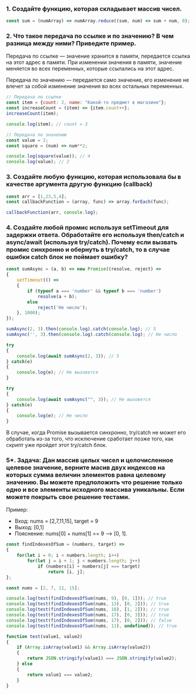 ### 1. Создайте функцию, которая складывает массив чисел.

```js
const sum = (numArray) => numArray.reduce((sum, num) => sum + num, 0);
```

### 2. Что такое передача по ссылке и по значению? В чем разница между ними? Приведите пример.
Передача по ссылке — значение хранится в памяти, передается ссылка на этот адрес в памяти. При изменении значения в памяти, значение меняется во всех переменных, которые ссылались на этот адрес.

Передача по значению — передается само значение, его изменение не влечет за собой изменение значения во всех остальных переменных.

```js
// Передача по ссылке
const item = {count: 2, name: "Какой-то предмет в магазине"};
const increaseCount = (item) => {item.count++};
increaseCount(item);

console.log(item); // count = 3

// Передача по значению
const value = 2;
const square = (num) => num**2;

console.log(square(value)); // 4
console.log(value); // 2
```

### 3. Создайте любую функцию, которая использовала бы в качестве аргумента другую функцию (callback)

```js
const arr = [1,23,5,4];
const callbackFunction = (array, func) => array.forEach(func);

callbackFunction(arr, console.log);
```

### 4. Создайте любой промис используя setTimeout для задержки ответа. Обработайте его используя then/catch и async/await (используя try/catch). Почему если вызвать промис синхронно и обернуть в try/catch, то в случае ошибки catch блок не поймает ошибку?

```js
const sumAsync = (a, b) => new Promise((resolve, reject) =>
{
	setTimeout(() =>
	{
		if (typeof a === 'number' && typeof b === 'number')
			resolve(a + b);
		else
			reject('Не число');
	}, 1000);
});

sumAsync(2, 3).then(console.log).catch(console.log); // 5
sumAsync('', 3).then(console.log).catch(console.log); // Не число

try
{
	console.log(await sumAsync(2, 3)); // 5
} catch(e)
{
	console.log(e); // Не вызовется
}

try
{
	console.log(await sumAsync("", 3)); // Не вызовется
} catch(e)
{
	console.log(e); // Не число
}
```

В случае, когда Promise вызывается синхронно, try/catch не может его обработать из-за того, что исключение сработает позже того, как скрипт уже пройдет этот try/catch блок.

### 5*. Задача: Дан массив целых чисел и целочисленное целевое значение, верните масив двух индексов на которых сумма величин элементов равна целевому значению. Вы можете предположить что решение только одно и все элементы исходного массива уникальны. Если можете покрыть свое решение тестами.
Пример:
* Вход: nums = [2,7,11,15], target = 9
* Выход: [0,1]
* Пояснение:  nums[0] + nums[1] == 9 --> [0, 1].

```js
const findIndexesOfSum = (numbers, target) =>
{
	for(let i = 0; i < numbers.length; i++)
		for(let j = i + 1; j < numbers.length; j++)
			if (numbers[i] + numbers[j] === target)
				return [i, j];
};

const nums = [2, 7, 11, 15];

console.log(test(findIndexesOfSum(nums, 9), [0, 1])); // true
console.log(test(findIndexesOfSum(nums, 13), [0, 2])); // true
console.log(test(findIndexesOfSum(nums, 18), [1, 2])); // true
console.log(test(findIndexesOfSum(nums, 17), [0, 3])); // true
console.log(test(findIndexesOfSum(nums, 17), [0, 2])); // false
console.log(test(findIndexesOfSum(nums, 11), undefined)); // true

function test(value1, value2)
{
	if (Array.isArray(value1) && Array.isArray(value2))
	{
		return JSON.stringify(value1) === JSON.stringify(value2);
	} else
	{
		return value1 === value2;
	}
}
```
